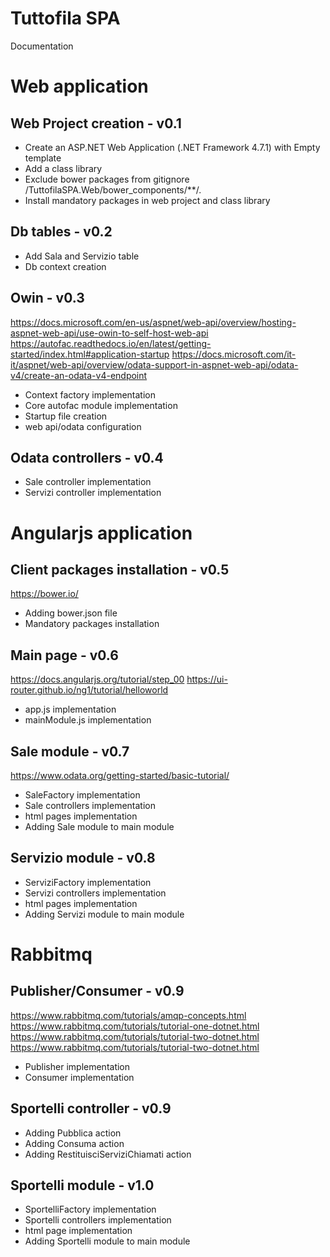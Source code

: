 # Tuttofila SPA
Documentation

# Web application

## Web Project creation - v0.1

* Create an ASP.NET Web Application (.NET Framework 4.7.1) with Empty template
* Add a class library
* Exclude bower packages from gitignore
    /TuttofilaSPA.Web/bower_components/**/*.*
* Install mandatory packages in web project and class library


## Db tables - v0.2

* Add Sala and Servizio table
* Db context creation


## Owin - v0.3

https://docs.microsoft.com/en-us/aspnet/web-api/overview/hosting-aspnet-web-api/use-owin-to-self-host-web-api
https://autofac.readthedocs.io/en/latest/getting-started/index.html#application-startup
https://docs.microsoft.com/it-it/aspnet/web-api/overview/odata-support-in-aspnet-web-api/odata-v4/create-an-odata-v4-endpoint

* Context factory implementation
* Core autofac module implementation
* Startup file creation
* web api/odata configuration


## Odata controllers - v0.4

* Sale controller implementation
* Servizi controller implementation


# Angularjs application

## Client packages installation - v0.5

https://bower.io/

* Adding bower.json file
* Mandatory packages installation


## Main page - v0.6

https://docs.angularjs.org/tutorial/step_00
https://ui-router.github.io/ng1/tutorial/helloworld

* app.js implementation
* mainModule.js implementation


## Sale module - v0.7

https://www.odata.org/getting-started/basic-tutorial/

* SaleFactory implementation
* Sale controllers implementation
* html pages implementation
* Adding Sale module to main module


## Servizio module - v0.8

* ServiziFactory implementation
* Servizi controllers implementation
* html pages implementation
* Adding Servizi module to main module


# Rabbitmq

## Publisher/Consumer - v0.9

https://www.rabbitmq.com/tutorials/amqp-concepts.html
https://www.rabbitmq.com/tutorials/tutorial-one-dotnet.html
https://www.rabbitmq.com/tutorials/tutorial-two-dotnet.html
https://www.rabbitmq.com/tutorials/tutorial-two-dotnet.html

* Publisher implementation
* Consumer implementation


## Sportelli controller - v0.9

* Adding Pubblica action
* Adding Consuma action
* Adding RestituisciServiziChiamati action


## Sportelli module - v1.0

* SportelliFactory implementation
* Sportelli controllers implementation
* html page implementation
* Adding Sportelli module to main module

